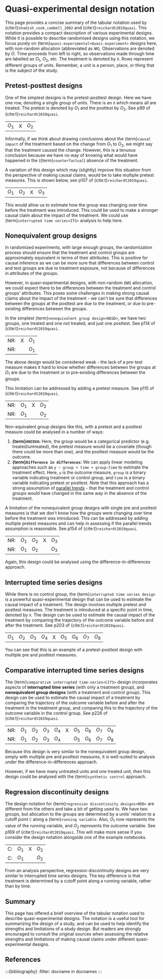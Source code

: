 # Quasi-experimental design notation

This page provides a concise summary of the tabular notation used by {cite:t}`shadish_cook_cambell_2002` and {cite:t}`reichardt2019quasi`. This notation provides a compact description of various experimental designs. While it is possible to describe randomised designs using this notation, we focus purely on {term}`quasi-experimental<Quasi-experiment>` designs here, with non-random allocation (abbreviated as `NR`). Observations are denoted by $O$. Time proceeds from left to right, so observations made through time are labelled as $O_1$, $O_2$, etc. The treatment is denoted by `X`. Rows represent different groups of units. Remember, a unit is a person, place, or thing that is the subject of the study.

## Pretest-posttest designs

One of the simplest designs is the pretest-posttest design. Here we have one row, denoting a single group of units. There is an `X` which means all are treated. The pretest is denoted by $O_1$ and the posttest by $O_2$. See p99 of {cite:t}`reichardt2019quasi`.

|    |   |    |
|----|---|----|
$O_1$ | X | $O_2$ |

Informally, if we think about drawing conclusions about the {term}`causal impact` of the treatment based on the change from $O_1$ to $O_2$, we might say that the treatment caused the change. However, this is a tenuous conclusion because we have no way of knowing what would have happened in the ({term}`counterfactual`) absence of the treatment.

A variation of this design which may (slightly) improve this situation from the perspective of making causal claims, would be to take multiple pretest measures. This is shown below, see p107 of {cite:t}`reichardt2019quasi`.

|    |  |   |    |
|----|--|---|----|
$O_1$ | $O_2$ | X | $O_3$ |

This would allow us to estimate how the group was changing over time before the treatment was introduced. This could be used to make a stronger causal claim about the impact of the treatment. We could use {term}`interrupted time series<ITS>` analysis to help here.

## Nonequivalent group designs

In randomized experiments, with large enough groups, the randomization process should ensure that the treatment and control groups are approximately equivalent in terms of their attributes. This is positive for causal inference as we can be more sure that differences between control and test groups are due to treatment exposure, not because of differences in attributes of the groups.

However, in quasi-experimental designs, with non-random (`NR`) allocation, we could expect there to be differences between the treatment and control groups' attributes. This poses some challenges in making strong causal claims about the impact of the treatment - we can't be sure that differences between the groups at the posttest are due to the treatment, or due to pre-existing differences between the groups.

In the simplest {term}`nonequivalent group design<NEGD>`, we have two groups, one treated and one not treated, and just one posttest. See p114 of {cite:t}`reichardt2019quasi`.

|     |   |    |
|-----|---|----|
| NR: | X | $O_1$ |
| NR: |   | $O_1$ |

The above design would be considered weak - the lack of a pre-test measure makes it hard to know whether differences between the groups at $O_1$ are due to the treatment or to pre-existing differences between the groups.

This limitation can be addressed by adding a pretest measure. See p115 of {cite:t}`reichardt2019quasi`.

|     |    |   |    |
|-----|----|---|----|
| NR: | $O_1$ | X | $O_2$ |
| NR: | $O_1$ |   | $O_2$ |

Non-equivalent group designs like this, with a pretest and a posttest measure could be analysed in a number of ways:
1. **{term}`ANCOVA`:** Here, the group would be a categorical predictor (e.g. treated/untreated), the pretest measure would be a covariate (though there could be more than one), and the posttest measure would be the outcome.
2. **{term}`Difference in differences`:** We can apply linear modeling approaches such as `y ~ group + time + group:time` to estimate the treatment effect. Here, `y` is the outcome measure, `group` is a binary variable indicating treatment or control group, and `time` is a binary variable indicating pretest or posttest. Note that this approach has a strong assumption of [parallel trends](https://en.wikipedia.org/wiki/Difference_in_differences#Assumptions) - that the treatment and control groups would have changed in the same way in the absence of the treatment.

A limitation of the nonequivalent group designs with single pre and posttest measures is that we don't know how the groups were changing over time before the treatment was introduced. This can be addressed by adding multiple pretest measures and can help in assessing if the parallel trends assumption is reasonable. See p154 of {cite:t}`reichardt2019quasi`.

|     |    |   | |    |
|-----|----|---|-|----|
| NR: | $O_1$ | $O_2$ | X | $O_3$ |
| NR: | $O_1$ | $O_2$ |   | $O_3$ |

Again, this design could be analysed using the difference-in-differences approach.

## Interrupted time series designs

While there is no control group, the {term}`interrupted time series design` is a powerful quasi-experimental design that can be used to estimate the causal impact of a treatment. The design involves multiple pretest and posttest measures. The treatment is introduced at a specific point in time, denoted by `X`. The design can be used to estimate the causal impact of the treatment by comparing the trajectory of the outcome variable before and after the treatment. See p203 of {cite:t}`reichardt2019quasi`.

|     |    |   |    |   |    |    |    |    |
|-----|----|---|----|---|----|----|----|----|
| $O_1$ | $O_2$ | $O_3$ | $O_4$ | X | $O_5$ | $O_6$ | $O_7$ | $O_8$ |

You can see that this is an example of a pretest-posttest design with multiple pre and posttest measures.

## Comparative interrupted time series designs

The {term}`comparative interrupted time-series<CITS>` design incorporates aspects of **interrupted time series** (with only a treatment group), and **nonequivalent group designs** (with a treatment and control group). This design can be used to estimate the causal impact of a treatment by comparing the trajectory of the outcome variable before and after the treatment in the treatment group, and comparing this to the trajectory of the outcome variable in the control group. See p226 of {cite:t}`reichardt2019quasi`.

|     |    |   |    |   |    |    |    |    | |
|-----|----|---|----|---|----|----|----|----|-|
| NR: | $O_1$ | $O_2$ | $O_3$ | $O_4$ | X | $O_5$ | $O_6$ | $O_7$ | $O_8$ |
| NR: | $O_1$ | $O_2$ | $O_3$ | $O_4$ |   | $O_5$ | $O_6$ | $O_7$ | $O_8$ |


Because this design is very similar to the nonequivalent group design, simply with multiple pre and posttest measures, it is well-suited to analysis under the difference-in-differences approach.

However, if we have many untreated units and one treated unit, then this design could be analysed with the {term}`synthetic control` approach.

## Regression discontinuity designs

The design notation for {term}`regression discontinuity designs<RDD>` are different from the others and take a bit of getting used to. We have two groups, but allocation to the groups are determined by a units' relation to a cutoff point `C` along a {term}`running variable`. Also, $O_1$ now represents the value of the running variable, and $O_2$ represents the outcome variable. See p169 of {cite:t}`reichardt2019quasi`. This will make more sense if you consider the design notation alongside one of the example notebooks.

|     |    |   |    |
|-----|----|---|----|
| C: | $O_1$ | X | $O_2$ |
| C: | $O_1$ |   | $O_2$ |

From an analysis perspective, regression discontinuity designs are very similar to interrupted time series designs. The key difference is that treatment is determined by a cutoff point along a running variable, rather than by time.

## Summary
This page has offered a brief overview of the tabular notation used to describe quasi-experimental designs. The notation is a useful tool for summarizing the design of a study, and can be used to help identify the strengths and limitations of a study design. But readers are strongly encouraged to consult the original sources when assessing the relative strengths and limitations of making causal claims under different quasi-experimental designs.

## References
:::{bibliography}
:filter: docname in docnames
:::
